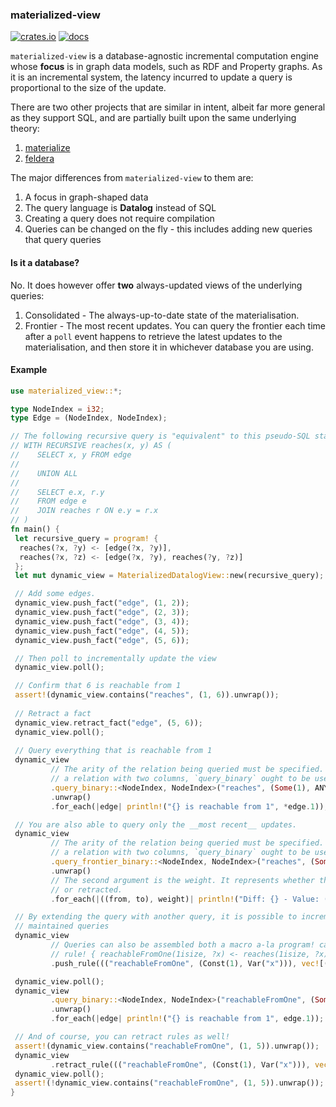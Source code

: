 ### materialized-view

[![crates.io](https://img.shields.io/crates/v/materialized-view.svg)](https://crates.io/crates/materialized-view)
[![docs](https://docs.rs/materialized-view/badge.svg)](https://docs.rs/materialized-view)

`materialized-view` is a database-agnostic incremental computation engine whose **focus** is in graph data models, such 
as RDF and Property graphs. As it is an incremental system, the latency incurred to update a query is proportional
to the size of the update.

There are two other projects that are similar in intent, albeit far more general as they support SQL, and are partially
built upon the same underlying theory:
1. [materialize](https://github.com/MaterializeInc/materialize)
2. [feldera](https://github.com/feldera/feldera)

The major differences from `materialized-view` to them are:
1. A focus in graph-shaped data
2. The query language is **Datalog** instead of SQL
3. Creating a query does not require compilation 
4. Queries can be changed on the fly - this includes adding new queries that query queries

#### Is it a database?

No. It does however offer **two** always-updated views of the underlying queries:
1. Consolidated - The always-up-to-date state of the materialisation.
2. Frontier - The most recent updates. You can query the frontier each time after a `poll` event happens
to retrieve the latest updates to the materialisation, and then store it in whichever database you are using.

#### Example

```rust
use materialized_view::*;

type NodeIndex = i32;
type Edge = (NodeIndex, NodeIndex);

// The following recursive query is "equivalent" to this pseudo-SQL statement:
// WITH RECURSIVE reaches(x, y) AS (
//    SELECT x, y FROM edge
//
//    UNION ALL
//
//    SELECT e.x, r.y
//    FROM edge e
//    JOIN reaches r ON e.y = r.x
// )
fn main() { 
 let recursive_query = program! {
  reaches(?x, ?y) <- [edge(?x, ?y)],
  reaches(?x, ?z) <- [edge(?x, ?y), reaches(?y, ?z)]
 };
 let mut dynamic_view = MaterializedDatalogView::new(recursive_query);

 // Add some edges.
 dynamic_view.push_fact("edge", (1, 2));
 dynamic_view.push_fact("edge", (2, 3));
 dynamic_view.push_fact("edge", (3, 4));
 dynamic_view.push_fact("edge", (4, 5));
 dynamic_view.push_fact("edge", (5, 6));

 // Then poll to incrementally update the view
 dynamic_view.poll();

 // Confirm that 6 is reachable from 1
 assert!(dynamic_view.contains("reaches", (1, 6)).unwrap());
 
 // Retract a fact
 dynamic_view.retract_fact("edge", (5, 6));
 dynamic_view.poll();
 
 // Query everything that is reachable from 1
 dynamic_view 
         // The arity of the relation being queried must be specified. e.g to query
         // a relation with two columns, `query_binary` ought to be used. 
         .query_binary::<NodeIndex, NodeIndex>("reaches", (Some(1), ANY_VALUE))
         .unwrap()
         .for_each(|edge| println!("{} is reachable from 1", *edge.1));

 // You are also able to query only the __most recent__ updates.
 dynamic_view
         // The arity of the relation being queried must be specified. e.g to query
         // a relation with two columns, `query_binary` ought to be used.
         .query_frontier_binary::<NodeIndex, NodeIndex>("reaches", (Some(1), ANY_VALUE))
         .unwrap()
         // The second argument is the weight. It represents whether the given value should be added
         // or retracted.
         .for_each(|((from, to), weight)| println!("Diff: {} - Value: ({}, {})", weight, *from, *to));

 // By extending the query with another query, it is possible to incrementally query the incrementally
 // maintained queries
 dynamic_view
         // Queries can also be assembled both a macro a-la program! called rule!:
         // rule! { reachableFromOne(1isize, ?x) <- reaches(1isize, ?x) }
         .push_rule((("reachableFromOne", (Const(1), Var("x"))), vec![("reaches", (Const(1), Var("x")))]));

 dynamic_view.poll();
 dynamic_view
         .query_binary::<NodeIndex, NodeIndex>("reachableFromOne", (Some(1), ANY_VALUE))
         .unwrap()
         .for_each(|edge| println!("{} is reachable from 1", edge.1));

 // And of course, you can retract rules as well!
 assert!(dynamic_view.contains("reachableFromOne", (1, 5)).unwrap());
 dynamic_view
         .retract_rule((("reachableFromOne", (Const(1), Var("x"))), vec![("reaches", (Const(1), Var("x")))]));
 dynamic_view.poll();
 assert!(!dynamic_view.contains("reachableFromOne", (1, 5)).unwrap());
}
```
